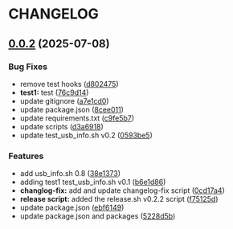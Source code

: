# CHANGELOG


## [0.0.2](https://github.com/davittec/usb-probe/compare/5228d5bff549b701566bc6376ed2f49b476fc58f...v0.0.2) (2025-07-08)


### Bug Fixes

- remove test hooks ([d802475](https://github.com/davittec/usb-probe/commit/d8024752800a27b77a0b53fb97bd782e9588a233))
- **test1:** test ([76c9d14](https://github.com/davittec/usb-probe/commit/76c9d14ab88d9a4485c856b89dad54f7f03af74c))
- update gitignore ([a7e1cd0](https://github.com/davittec/usb-probe/commit/a7e1cd03af8d5e35388c7bbca784f35918745f9c))
- update package.json ([8cee011](https://github.com/davittec/usb-probe/commit/8cee011dea10f03ddc35d022832eaacd083bc37c))
- update requirements.txt ([c9fe5b7](https://github.com/davittec/usb-probe/commit/c9fe5b7059040dc2508bb88a3cb45163ab883c8c))
- update scripts ([d3a6918](https://github.com/davittec/usb-probe/commit/d3a6918b5847984c14bd038a27e9b77a9e7eecc9))
- update test_usb_info.sh v0.2 ([0593be5](https://github.com/davittec/usb-probe/commit/0593be5a065aac2cb736b7d8bb3f38e2d2e46491))


### Features

- add usb_info.sh 0.8 ([38e1373](https://github.com/davittec/usb-probe/commit/38e1373ea0bc66d1b167f074b89ccfb969b21f90))
- adding test1 test_usb_info.sh v0.1 ([b6e1d86](https://github.com/davittec/usb-probe/commit/b6e1d86ce70294b7db31df02c7cbc30907dd4ef8))
- **changlog-fix:** add and update changelog-fix script ([0cd17a4](https://github.com/davittec/usb-probe/commit/0cd17a4d3358c4cd3e82497af124df2c967a511b))
- **release script:** added the release.sh v0.2.2 script ([f75125d](https://github.com/davittec/usb-probe/commit/f75125dc787775f48868831ce134e0aaa3e4447a))
- update package.json ([ebf6149](https://github.com/davittec/usb-probe/commit/ebf6149cb06f8452a7fb491bc32a04362c1d285b))
- update package.json and packages ([5228d5b](https://github.com/davittec/usb-probe/commit/5228d5bff549b701566bc6376ed2f49b476fc58f))



